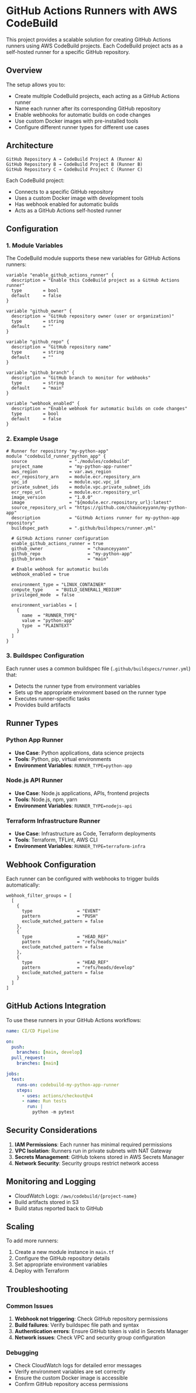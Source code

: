 # GitHub Actions Runners with AWS CodeBuild

This project provides a scalable solution for creating GitHub Actions runners using AWS CodeBuild projects. Each CodeBuild project acts as a self-hosted runner for a specific GitHub repository.

## Overview

The setup allows you to:
- Create multiple CodeBuild projects, each acting as a GitHub Actions runner
- Name each runner after its corresponding GitHub repository
- Enable webhooks for automatic builds on code changes
- Use custom Docker images with pre-installed tools
- Configure different runner types for different use cases

## Architecture

```
GitHub Repository A → CodeBuild Project A (Runner A)
GitHub Repository B → CodeBuild Project B (Runner B)
GitHub Repository C → CodeBuild Project C (Runner C)
```

Each CodeBuild project:
- Connects to a specific GitHub repository
- Uses a custom Docker image with development tools
- Has webhook enabled for automatic builds
- Acts as a GitHub Actions self-hosted runner

## Configuration

### 1. Module Variables

The CodeBuild module supports these new variables for GitHub Actions runners:

```hcl
variable "enable_github_actions_runner" {
  description = "Enable this CodeBuild project as a GitHub Actions runner"
  type        = bool
  default     = false
}

variable "github_owner" {
  description = "GitHub repository owner (user or organization)"
  type        = string
  default     = ""
}

variable "github_repo" {
  description = "GitHub repository name"
  type        = string
  default     = ""
}

variable "github_branch" {
  description = "GitHub branch to monitor for webhooks"
  type        = string
  default     = "main"
}

variable "webhook_enabled" {
  description = "Enable webhook for automatic builds on code changes"
  type        = bool
  default     = false
}
```

### 2. Example Usage

```hcl
# Runner for repository "my-python-app"
module "codebuild_runner_python_app" {
  source                = "./modules/codebuild"
  project_name          = "my-python-app-runner"
  aws_region            = var.aws_region
  ecr_repository_arn    = module.ecr.repository_arn
  vpc_id                = module.vpc.vpc_id
  private_subnet_ids    = module.vpc.private_subnet_ids
  ecr_repo_url          = module.ecr.repository_url
  image_version         = "1.0.0"
  image                 = "${module.ecr.repository_url}:latest"
  source_repository_url = "https://github.com/chaunceyyann/my-python-app"
  description           = "GitHub Actions runner for my-python-app repository"
  buildspec_path        = ".github/buildspecs/runner.yml"

  # GitHub Actions runner configuration
  enable_github_actions_runner = true
  github_owner                 = "chaunceyyann"
  github_repo                  = "my-python-app"
  github_branch                = "main"

  # Enable webhook for automatic builds
  webhook_enabled = true

  environment_type = "LINUX_CONTAINER"
  compute_type     = "BUILD_GENERAL1_MEDIUM"
  privileged_mode  = false

  environment_variables = [
    {
      name  = "RUNNER_TYPE"
      value = "python-app"
      type  = "PLAINTEXT"
    }
  ]
}
```

### 3. Buildspec Configuration

Each runner uses a common buildspec file (`.github/buildspecs/runner.yml`) that:

- Detects the runner type from environment variables
- Sets up the appropriate environment based on the runner type
- Executes runner-specific tasks
- Provides build artifacts

## Runner Types

### Python App Runner
- **Use Case**: Python applications, data science projects
- **Tools**: Python, pip, virtual environments
- **Environment Variables**: `RUNNER_TYPE=python-app`

### Node.js API Runner
- **Use Case**: Node.js applications, APIs, frontend projects
- **Tools**: Node.js, npm, yarn
- **Environment Variables**: `RUNNER_TYPE=nodejs-api`

### Terraform Infrastructure Runner
- **Use Case**: Infrastructure as Code, Terraform deployments
- **Tools**: Terraform, TFLint, AWS CLI
- **Environment Variables**: `RUNNER_TYPE=terraform-infra`

## Webhook Configuration

Each runner can be configured with webhooks to trigger builds automatically:

```hcl
webhook_filter_groups = [
  [
    {
      type                 = "EVENT"
      pattern              = "PUSH"
      exclude_matched_pattern = false
    },
    {
      type                 = "HEAD_REF"
      pattern              = "refs/heads/main"
      exclude_matched_pattern = false
    },
    {
      type                 = "HEAD_REF"
      pattern              = "refs/heads/develop"
      exclude_matched_pattern = false
    }
  ]
]
```

## GitHub Actions Integration

To use these runners in your GitHub Actions workflows:

```yaml
name: CI/CD Pipeline

on:
  push:
    branches: [main, develop]
  pull_request:
    branches: [main]

jobs:
  test:
    runs-on: codebuild-my-python-app-runner
    steps:
      - uses: actions/checkout@v4
      - name: Run tests
        run: |
          python -m pytest
```

## Security Considerations

1. **IAM Permissions**: Each runner has minimal required permissions
2. **VPC Isolation**: Runners run in private subnets with NAT Gateway
3. **Secrets Management**: GitHub tokens stored in AWS Secrets Manager
4. **Network Security**: Security groups restrict network access

## Monitoring and Logging

- CloudWatch Logs: `/aws/codebuild/{project-name}`
- Build artifacts stored in S3
- Build status reported back to GitHub

## Scaling

To add more runners:

1. Create a new module instance in `main.tf`
2. Configure the GitHub repository details
3. Set appropriate environment variables
4. Deploy with Terraform

## Troubleshooting

### Common Issues

1. **Webhook not triggering**: Check GitHub repository permissions
2. **Build failures**: Verify buildspec file path and syntax
3. **Authentication errors**: Ensure GitHub token is valid in Secrets Manager
4. **Network issues**: Check VPC and security group configuration

### Debugging

- Check CloudWatch logs for detailed error messages
- Verify environment variables are set correctly
- Ensure the custom Docker image is accessible
- Confirm GitHub repository access permissions
